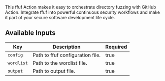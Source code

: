 This ffuf Action makes it easy to orchestrate directory fuzzing with GitHub Action. Integrate ffuf into powerful continuous security workflows and make it part of your secure software development life cycle.

Available Inputs
------

| Key               | Description                                         | Required |
| ----------------- | --------------------------------------------------- | -------- |
| `config`          | Path to ffuf configuration file.                    | true     |
| `wordlist`        | Path to the wordlist file.                          | true     |
| `output`          | Path to output file.                                | true     |


